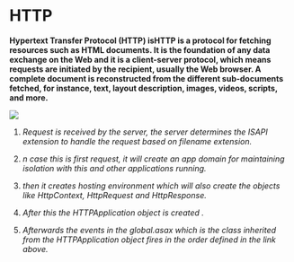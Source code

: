 # HTTP

**Hypertext Transfer Protocol (HTTP) isHTTP is a protocol for fetching resources such as HTML documents. It is the foundation of any data exchange on the Web and it is a client-server protocol, which means requests are initiated by the recipient, usually the Web browser. A complete document is reconstructed from the different sub-documents fetched, for instance, text, layout description, images, videos, scripts, and more.**

![](https://developer.mozilla.org/en-US/docs/Web/HTTP/Overview/fetching_a_page.png)

1. *Request is received by the server, the server determines the ISAPI extension to handle the request based on filename extension.*

2. *n case this is first request, it will create an app domain for maintaining isolation with this and other applications running.*

3. *then it creates hosting environment which will also create the objects like HttpContext, HttpRequest and HttpResponse.*

4. *After this the HTTPApplication object is created .*

5. *Afterwards the events in the global.asax which is the class inherited from the HTTPApplication object fires in the order defined in the link above.*